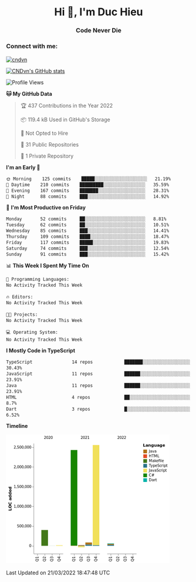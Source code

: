 <h1 align="center">Hi 👋, I'm Duc Hieu</h1>
<h3 align="center">Code Never Die</h3>

<h3 align="left">Connect with me:</h3>
<p align="left">
<a href="https://linkedin.com/in/cndvn" target="blank"><img align="center" src="https://img.shields.io/badge/LinkedIn-0077B5?style=for-the-badge&logo=linkedin&logoColor=white" alt="cndvn"/></a>
<!--
<a href="https://fb.com/cnd.duchieu" target="blank"><img align="center" src="https://img.shields.io/badge/Facebook-1877F2?style=for-the-badge&logo=facebook&logoColor=white" alt="cnd.duchieu"/></a>
 -->
</p>

[![CNDvn's GitHub stats](https://github-readme-stats.vercel.app/api?username=cndvn)](https://github.com/anuraghazra/github-readme-stats)

<!--START_SECTION:waka-->
![Profile Views](http://img.shields.io/badge/Profile%20Views-0-blue)

**🐱 My GitHub Data** 

> 🏆 437 Contributions in the Year 2022
 > 
> 📦 119.4 kB Used in GitHub's Storage 
 > 
> 🚫 Not Opted to Hire
 > 
> 📜 31 Public Repositories 
 > 
> 🔑 1 Private Repository 
 > 
**I'm an Early 🐤** 

```text
🌞 Morning    125 commits    █████░░░░░░░░░░░░░░░░░░░░   21.19% 
🌆 Daytime    210 commits    █████████░░░░░░░░░░░░░░░░   35.59% 
🌃 Evening    167 commits    ███████░░░░░░░░░░░░░░░░░░   28.31% 
🌙 Night      88 commits     ███░░░░░░░░░░░░░░░░░░░░░░   14.92%

```
📅 **I'm Most Productive on Friday** 

```text
Monday       52 commits     ██░░░░░░░░░░░░░░░░░░░░░░░   8.81% 
Tuesday      62 commits     ██░░░░░░░░░░░░░░░░░░░░░░░   10.51% 
Wednesday    85 commits     ███░░░░░░░░░░░░░░░░░░░░░░   14.41% 
Thursday     109 commits    ████░░░░░░░░░░░░░░░░░░░░░   18.47% 
Friday       117 commits    █████░░░░░░░░░░░░░░░░░░░░   19.83% 
Saturday     74 commits     ███░░░░░░░░░░░░░░░░░░░░░░   12.54% 
Sunday       91 commits     ███░░░░░░░░░░░░░░░░░░░░░░   15.42%

```


📊 **This Week I Spent My Time On** 

```text
💬 Programming Languages: 
No Activity Tracked This Week

🔥 Editors: 
No Activity Tracked This Week

🐱‍💻 Projects: 
No Activity Tracked This Week

💻 Operating System: 
No Activity Tracked This Week

```

**I Mostly Code in TypeScript** 

```text
TypeScript               14 repos            ███████░░░░░░░░░░░░░░░░░░   30.43% 
JavaScript               11 repos            ██████░░░░░░░░░░░░░░░░░░░   23.91% 
Java                     11 repos            ██████░░░░░░░░░░░░░░░░░░░   23.91% 
HTML                     4 repos             ██░░░░░░░░░░░░░░░░░░░░░░░   8.7% 
Dart                     3 repos             █░░░░░░░░░░░░░░░░░░░░░░░░   6.52%

```


**Timeline**

![Chart not found](https://raw.githubusercontent.com/CNDvn/CNDvn/main/charts/bar_graph.png) 


 Last Updated on 21/03/2022 18:47:48 UTC
<!--END_SECTION:waka-->
